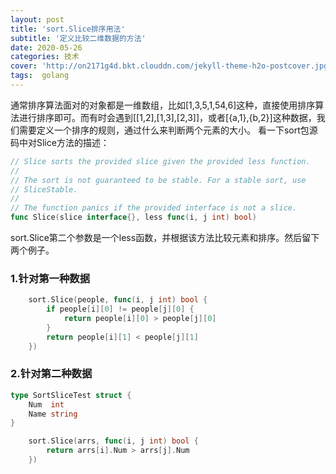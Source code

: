 ```yaml
---
layout: post
title: 'sort.Slice排序用法'
subtitle: '定义比较二维数据的方法'
date: 2020-05-26
categories: 技术
cover: 'http://on2171g4d.bkt.clouddn.com/jekyll-theme-h2o-postcover.jpg'
tags:  golang
---
```

通常排序算法面对的对象都是一维数组，比如[1,3,5,1,54,6]这种，直接使用排序算法进行排序即可。而有时会遇到[[1,2],[1,3],[2,3]]，或者[{a,1},{b,2}]这种数据，我们需要定义一个排序的规则，通过什么来判断两个元素的大小。
看一下sort包源码中对Slice方法的描述：
```go
// Slice sorts the provided slice given the provided less function.
//
// The sort is not guaranteed to be stable. For a stable sort, use
// SliceStable.
//
// The function panics if the provided interface is not a slice.
func Slice(slice interface{}, less func(i, j int) bool) 

```
sort.Slice第二个参数是一个less函数，并根据该方法比较元素和排序。然后留下两个例子。
### 1.针对第一种数据
```go
    sort.Slice(people, func(i, j int) bool {
		if people[i][0] != people[j][0] {
			return people[i][0] > people[j][0]
		}
		return people[i][1] < people[j][1]
	})
```
### 2.针对第二种数据
```go
type SortSliceTest struct {
	Num  int
	Name string
}

	sort.Slice(arrs, func(i, j int) bool {
		return arrs[i].Num > arrs[j].Num
	})
```

